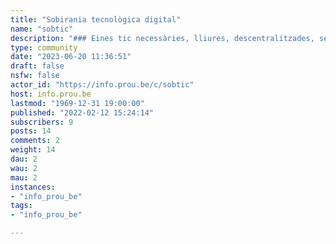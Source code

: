 ```yaml
---
title: "Sobirania tecnològica digital" 
name: "sobtic"
description: "### Eines tic necessàries, lliures, descentralitzades, segures"
type: community
date: "2023-06-20 11:36:51"
draft: false
nsfw: false
actor_id: "https://info.prou.be/c/sobtic"
host: info.prou.be
lastmod: "1969-12-31 19:00:00"
published: "2022-02-12 15:24:14"
subscribers: 9
posts: 14
comments: 2
weight: 14
dau: 2
wau: 2
mau: 2
instances:
- "info_prou_be"
tags: 
- "info_prou_be"

---
```

